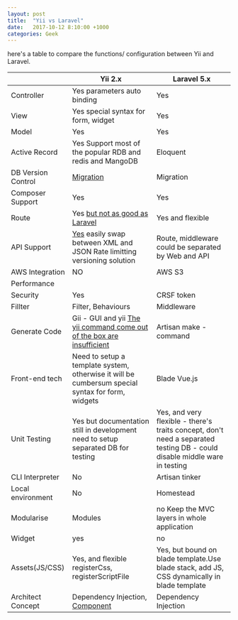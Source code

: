 ```yaml
---
layout: post
title:  "Yii vs Laravel"
date:   2017-10-12 8:10:00 +1000
categories: Geek
---
```


here's a table to compare the functions/ configuration between Yii and Laravel.

|	|Yii 2.x|	Laravel 5.x|
|---|-------|--------------|
|Controller|	Yes parameters auto binding	| Yes|
|View|	Yes special syntax for form, widget|	Yes|
|Model|	Yes|	Yes|
|Active Record|	Yes Support most of the popular RDB and redis and MangoDB|	Eloquent|
|DB Version Control|	[Migration](http://www.yiiframework.com/doc-2.0/guide-db-migrations.html)|	Migration|
|Composer Support|	Yes	|Yes|
|Route|	Yes [but not as good as Laravel](http://www.yiiframework.com/doc-2.0/guide-runtime-routing.html)|	Yes and flexible|
|API Support|	[Yes](http://www.yiiframework.com/doc-2.0/guide-rest-quick-start.html) easily swap between XML and JSON Rate limitting versioning solution|	Route, middleware could be separated by Web and API|
|AWS Integration|	NO	|AWS S3|
|Performance| | |		
|Security|	Yes|	CRSF token|
|Fillter|	Filter, Behaviours|	Middleware|
|Generate Code|	Gii - GUI and yii [The yii command come out of the box are insufficient](http://www.yiiframework.com/doc-2.0/guide-tutorial-console.html)|	Artisan make - command|
|Front-end tech|	Need to setup a template system, otherwise it will be cumbersum special syntax for form, widgets|	Blade Vue.js |
|Unit Testing|	Yes but documentation still in development need to setup separated DB for testing|	Yes, and very flexible - there's traits concept, don't need a separated testing DB - could disable middle ware in testing| 
|CLI Interpreter|	No	|Artisan tinker|
|Local environment|	No	|Homestead|
|Modularise|	Modules|	no Keep the MVC layers in whole application|
|Widget|	yes	|no|
|Assets(JS/CSS)|	Yes, and flexible registerCss, registerScriptFile|	Yes, but bound on blade template.Use blade stack, add JS, CSS dynamically in blade template|
|Architect Concept|	Dependency Injection, [Component](http://www.yiiframework.com/doc-2.0/guide-concept-di-container.html)|	Dependency Injection|

